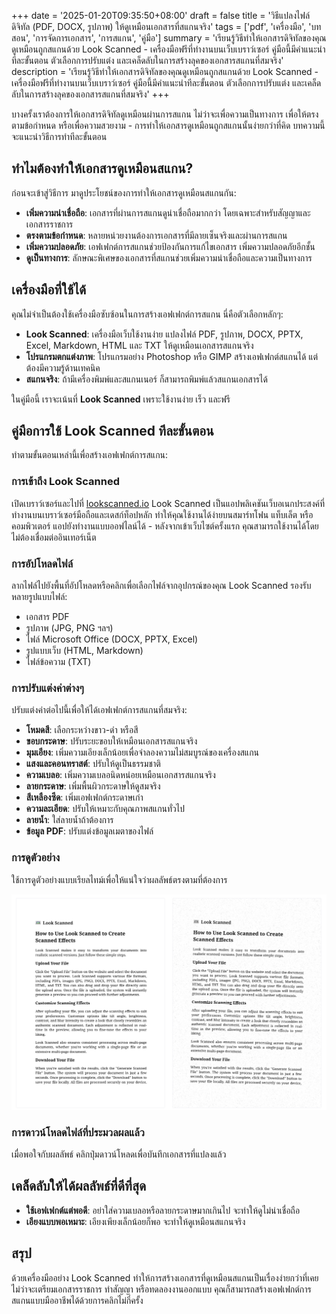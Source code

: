 +++
date = '2025-01-20T09:35:50+08:00'
draft = false
title = 'วิธีแปลงไฟล์ดิจิทัล (PDF, DOCX, รูปภาพ) ให้ดูเหมือนเอกสารที่สแกนจริง'
tags = ['pdf', 'เครื่องมือ', 'บทสอน', 'การจัดการเอกสาร', 'การสแกน', 'คู่มือ']
summary = 'เรียนรู้วิธีทำให้เอกสารดิจิทัลของคุณดูเหมือนถูกสแกนด้วย Look Scanned - เครื่องมือฟรีที่ทำงานบนเว็บเบราว์เซอร์ คู่มือนี้มีคำแนะนำทีละขั้นตอน ตัวเลือกการปรับแต่ง และเคล็ดลับในการสร้างลุคของเอกสารสแกนที่สมจริง'
description = 'เรียนรู้วิธีทำให้เอกสารดิจิทัลของคุณดูเหมือนถูกสแกนด้วย Look Scanned - เครื่องมือฟรีที่ทำงานบนเว็บเบราว์เซอร์ คู่มือนี้มีคำแนะนำทีละขั้นตอน ตัวเลือกการปรับแต่ง และเคล็ดลับในการสร้างลุคของเอกสารสแกนที่สมจริง'
+++

บางครั้งเราต้องการให้เอกสารดิจิทัลดูเหมือนผ่านการสแกน ไม่ว่าจะเพื่อความเป็นทางการ เพื่อให้ตรงตามข้อกำหนด หรือเพื่อความสวยงาม - การทำให้เอกสารดูเหมือนถูกสแกนนั้นง่ายกว่าที่คิด บทความนี้จะแนะนำวิธีการทำทีละขั้นตอน

## ทำไมต้องทำให้เอกสารดูเหมือนสแกน?

ก่อนจะเข้าสู่วิธีการ มาดูประโยชน์ของการทำให้เอกสารดูเหมือนสแกนกัน:

- **เพิ่มความน่าเชื่อถือ**: เอกสารที่ผ่านการสแกนดูน่าเชื่อถือมากกว่า โดยเฉพาะสำหรับสัญญาและเอกสารราชการ
- **ตรงตามข้อกำหนด**: หลายหน่วยงานต้องการเอกสารที่มีลายเซ็นจริงและผ่านการสแกน
- **เพิ่มความปลอดภัย**: เอฟเฟกต์การสแกนช่วยป้องกันการแก้ไขเอกสาร เพิ่มความปลอดภัยอีกชั้น
- **ดูเป็นทางการ**: ลักษณะพิเศษของเอกสารที่สแกนช่วยเพิ่มความน่าเชื่อถือและความเป็นทางการ

## เครื่องมือที่ใช้ได้

คุณไม่จำเป็นต้องใช้เครื่องมือซับซ้อนในการสร้างเอฟเฟกต์การสแกน นี่คือตัวเลือกหลักๆ:

- **Look Scanned**: เครื่องมือเว็บใช้งานง่าย แปลงไฟล์ PDF, รูปภาพ, DOCX, PPTX, Excel, Markdown, HTML และ TXT ให้ดูเหมือนเอกสารสแกนจริง
- **โปรแกรมตกแต่งภาพ**: โปรแกรมอย่าง Photoshop หรือ GIMP สร้างเอฟเฟกต์สแกนได้ แต่ต้องมีความรู้ด้านเทคนิค
- **สแกนจริง**: ถ้ามีเครื่องพิมพ์และสแกนเนอร์ ก็สามารถพิมพ์แล้วสแกนเอกสารได้

ในคู่มือนี้ เราจะเน้นที่ **Look Scanned** เพราะใช้งานง่าย เร็ว และฟรี

## คู่มือการใช้ Look Scanned ทีละขั้นตอน

ทำตามขั้นตอนเหล่านี้เพื่อสร้างเอฟเฟกต์การสแกน:

### การเข้าถึง Look Scanned

เปิดเบราว์เซอร์และไปที่ [lookscanned.io](https://lookscanned.io) Look Scanned เป็นแอปพลิเคชันเว็บอเนกประสงค์ที่ทำงานบนเบราว์เซอร์มือถือและเดสก์ท็อปหลัก ทำให้คุณใช้งานได้ง่ายบนสมาร์ทโฟน แท็บเล็ต หรือคอมพิวเตอร์ แอปยังทำงานแบบออฟไลน์ได้ - หลังจากเข้าเว็บไซต์ครั้งแรก คุณสามารถใช้งานได้โดยไม่ต้องเชื่อมต่ออินเทอร์เน็ต

### การอัปโหลดไฟล์

ลากไฟล์ไปยังพื้นที่อัปโหลดหรือคลิกเพื่อเลือกไฟล์จากอุปกรณ์ของคุณ Look Scanned รองรับหลายรูปแบบไฟล์:

- เอกสาร PDF
- รูปภาพ (JPG, PNG ฯลฯ)
- ไฟล์ Microsoft Office (DOCX, PPTX, Excel)
- รูปแบบเว็บ (HTML, Markdown)
- ไฟล์ข้อความ (TXT)

### การปรับแต่งค่าต่างๆ

ปรับแต่งค่าต่อไปนี้เพื่อให้ได้เอฟเฟกต์การสแกนที่สมจริง:

- **โหมดสี**: เลือกระหว่างขาว-ดำ หรือสี
- **ขอบกระดาษ**: ปรับระยะขอบให้เหมือนเอกสารสแกนจริง
- **มุมเอียง**: เพิ่มความเอียงเล็กน้อยเพื่อจำลองความไม่สมบูรณ์ของเครื่องสแกน
- **แสงและคอนทราสต์**: ปรับให้ดูเป็นธรรมชาติ
- **ความเบลอ**: เพิ่มความเบลอนิดหน่อยเหมือนเอกสารสแกนจริง
- **ลายกระดาษ**: เพิ่มพื้นผิวกระดาษให้ดูสมจริง
- **สีเหลืองซีด**: เพิ่มเอฟเฟกต์กระดาษเก่า
- **ความละเอียด**: ปรับให้เหมาะกับคุณภาพสแกนทั่วไป
- **ลายน้ำ**: ใส่ลายน้ำถ้าต้องการ
- **ข้อมูล PDF**: ปรับแต่งข้อมูลเมตาของไฟล์

### การดูตัวอย่าง

ใช้การดูตัวอย่างแบบเรียลไทม์เพื่อให้แน่ใจว่าผลลัพธ์ตรงตามที่ต้องการ

![ตัวอย่างแบบเรียลไทม์ของ Look Scanned](./look-scanned-preview.webp)

### การดาวน์โหลดไฟล์ที่ประมวลผลแล้ว

เมื่อพอใจกับผลลัพธ์ คลิกปุ่มดาวน์โหลดเพื่อบันทึกเอกสารที่แปลงแล้ว

## เคล็ดลับให้ได้ผลลัพธ์ที่ดีที่สุด

- **ใช้เอฟเฟกต์แต่พอดี**: อย่าใส่ความเบลอหรือลายกระดาษมากเกินไป จะทำให้ดูไม่น่าเชื่อถือ
- **เอียงแบบพอเหมาะ**: เอียงเพียงเล็กน้อยก็พอ จะทำให้ดูเหมือนสแกนจริง

## สรุป

ด้วยเครื่องมืออย่าง Look Scanned ทำให้การสร้างเอกสารที่ดูเหมือนสแกนเป็นเรื่องง่ายกว่าที่เคย ไม่ว่าจะเตรียมเอกสารราชการ ทำสัญญา หรือทดลองงานออกแบบ คุณก็สามารถสร้างเอฟเฟกต์การสแกนแบบมืออาชีพได้ด้วยการคลิกไม่กี่ครั้ง
